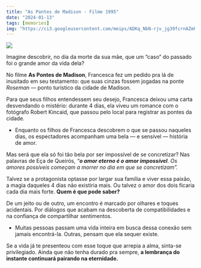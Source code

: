 ```yaml
---
title: "As Pontes de Madison - Filme 1995"
date: "2024-01-13"
tags: [memories]
img: "https://ci3.googleusercontent.com/meips/ADKq_NbN-rjv_jg39fcrnAZmP9oJB9K-MaQg_T_0oSJcXvEcVD_nGI9ycsWRga46VgNI3wSyOZZjmfP6JyUgznVtTJqdhV-D0pLOrywkOKsdsEfYs1n7d0HKOl7gBFhJ8qtXTEmW_OFqOK7zSNYkPn7MU6iRDSM1C32Mz9vkFcrXCexIsc4jwUIwzVzycjnxcgRx1Z-SO8k5nGVRsbvpnLgOemPSYd3WESDlMtu7r6faVgdRdxqdTsdH4a_c33iT0teioWxK1tF6IIkt6EkbuONKmd0Df9pZ9OnhjFxeK9DVf_engtYw0cZqx85D2w=s0-d-e1-ft"
---
```


![](https://ci3.googleusercontent.com/meips/ADKq_NbN-rjv_jg39fcrnAZmP9oJB9K-MaQg_T_0oSJcXvEcVD_nGI9ycsWRga46VgNI3wSyOZZjmfP6JyUgznVtTJqdhV-D0pLOrywkOKsdsEfYs1n7d0HKOl7gBFhJ8qtXTEmW_OFqOK7zSNYkPn7MU6iRDSM1C32Mz9vkFcrXCexIsc4jwUIwzVzycjnxcgRx1Z-SO8k5nGVRsbvpnLgOemPSYd3WESDlMtu7r6faVgdRdxqdTsdH4a_c33iT0teioWxK1tF6IIkt6EkbuONKmd0Df9pZ9OnhjFxeK9DVf_engtYw0cZqx85D2w=s0-d-e1-ft)


Imagine descobrir, no dia da morte da sua mãe, que um “caso” do passado foi o grande amor da vida dela?

No filme  **As Pontes de Madison**, Francesca fez um pedido pra lá de inusitado em seu testamento: que suas cinzas fossem jogadas na ponte  _Roseman_  — ponto turístico da cidade de Madison.

Para que seus filhos entendessem seu desejo, Francesca deixou uma carta desvendando o mistério: durante 4 dias, ela viveu um romance com o fotógrafo Robert Kincaid, que passou pelo local para registrar as pontes da cidade.

-   Enquanto os filhos de Francesca descobrem o que se passou naqueles dias, os espectadores acompanham uma bela — e sensível — história de amor.
    

Mas será que ela só foi tão bela por ser impossível de se concretizar? Nas palavras de Eça de Queirós,  _“__**o amor eterno é o amor impossível**__. Os amores possíveis começam a morrer no dia em que se concretizam”._

Talvez se a protagonista optasse por largar sua família e viver essa paixão, a magia daqueles 4 dias não existiria mais. Ou talvez o amor dos dois ficaria cada dia mais forte.  **Quem é que pode saber?**

De um jeito ou de outro, um encontro é marcado por olhares e toques acidentais. Por diálogos que acabam na descoberta de compatibilidades e na confiança de compartilhar sentimentos.

-   Muitas pessoas passam uma vida inteira em busca dessa conexão sem jamais encontrá-la. Outras, pensam que ela sequer existe.
    

Se a vida já te presenteou com esse toque que arrepia a alma, sinta-se privilegiado. Ainda que não tenha durado pra sempre,  **a lembrança do instante continuará pairando na eternidade.**
